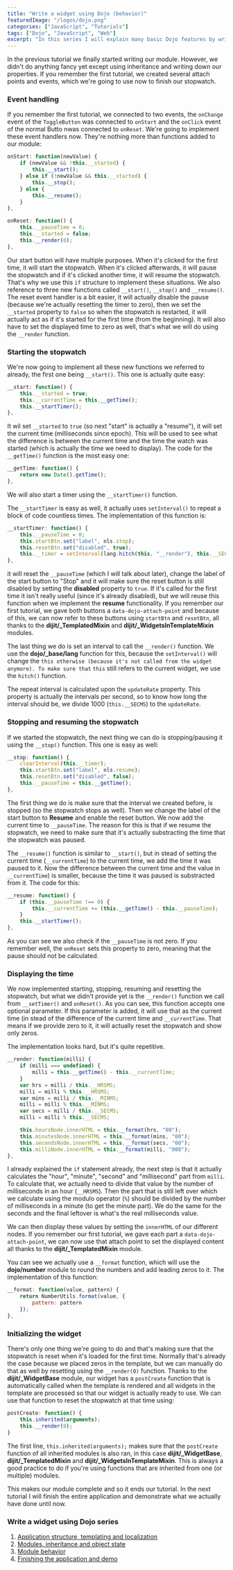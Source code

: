 ```yaml
---
title: "Write a widget using Dojo (behavior)"
featuredImage: "/logos/dojo.png"
categories: ["JavaScript", "Tutorials"]
tags: ["Dojo", "JavaScript", "Web"]
excerpt: "In this series I will explain many basic Dojo features by writing a widget from scratch. Topics handled are internationalization, inheritance, AMD and more."
---
```


In the previous tutorial we finally started writing our module. However, we didn't do anything fancy yet except using inheritance and writing down our properties. If you remember the first tutorial, we created several attach points and events, which we're going to use now to finish our stopwatch.

### Event handling

If you remember the first tutorial, we connected to two events, the `onChange` event of the `ToggleButton` was connected to `onStart` and the `onClick` event of the normal Butto nwas connected to `onReset`. We're going to implement these event handlers now. They're nothing more than functions added to our module:

```javascript
onStart: function(newValue) {
    if (newValue && !this.__started) {
        this.__start();
    } else if (!newValue && this.__started) {
        this.__stop();
    } else {
        this.__resume();
    }
},

onReset: function() {
    this.__pauseTime = 0;
    this.__started = false;
    this.__render(0);
},
```

Our start button will have multiple purposes. When it's clicked for the first time, it will start the stopwatch. When it's clicked afterwards, it will pause the stopwatch and if it's clicked another time, it will resume the stopwatch. That's why we use this `if` structure to implement these situations. We also reference to three new functions called `__start()`, `__stop()` and `__resume()`. The reset event handler is a bit easier, it will actually disable the pause (because we're actually resetting the timer to zero), then we set the `__started` property to `false` so when the stopwatch is restarted, it will actually act as if it's started for the first time (from the beginning). It will also have to set the displayed time to zero as well, that's what we will do using the `__render` function.

### Starting the stopwatch

We're now going to implement all these new functions we referred to already, the first one being `__start()`. This one is actually quite easy:

```javascript
__start: function() {
    this.__started = true;
    this.__currentTime = this.__getTime();
    this.__startTimer();
},
```

It wil set `__started` to `true` (so next "start" is actually a "resume"), it will set the current time (milliseconds since epoch). This will be used to see what the difference is between the current time and the time the watch was started (which is actually the time we need to display). The code for the `__getTime()` function is the most easy one:

```javascript
__getTime: function() {
    return new Date().getTime();
},
```

We will also start a timer using the `__startTimer()` function.

The `__startTimer` is easy as well, it actually uses `setInterval()` to repeat a block of code countless times. The implementation of this function is:

```javascript
__startTimer: function() {
    this.__pauseTime = 0;
    this.startBtn.set("label", nls.stop);
    this.resetBtn.set("disabled", true);
    this.__timer = setInterval(lang.hitch(this, "__render"), this.__SECMS / this.updateRate);           
},
```

it will reset the `__pauseTime` (which I will talk about later), change the label of the start button to "Stop" and it will make sure the reset button is still disabled by setting the **disabled** property to `true`. If it's called for the first time it isn't really useful (since it's already disabled), but we will reuse this function when we implement the **resume** functionality. If you remember our first tutorial, we gave both buttons a `data-dojo-attach-point` and because of this, we can now refer to these buttons using `startBtn` and `resetBtn`, all thanks to the **dijit/\_TemplatedMixin** and **dijit/\_WidgetsInTemplateMixin** modules.

The last thing we do is set an interval to call the `__render()` function. We use the **dojo/\_base/lang** function for this, because the `setInterval()` will change the `this otherwise (because it's not called from the widget anymore). To make sure that` `this` still refers to the current widget, we use the `hitch()` function.

The repeat interval is calculated upon the `updateRate` property. This property is actually the intervals per second, so to know how long the interval should be, we divide 1000 (`this.__SECMS`) to the `updateRate`.

### Stopping and resuming the stopwatch

If we started the stopwatch, the next thing we can do is stopping/pausing it using the `__stop()` function. This one is easy as well:

```javascript
__stop: function() {
    clearInterval(this.__timer);
    this.startBtn.set("label", nls.resume);
    this.resetBtn.set("disabled", false);
    this.__pauseTime = this.__getTime();
},
```

The first thing we do is make sure that the interval we created before, is stopped (so the stopwatch stops as well). Then we change the label of the start button to **Resume** and enable the reset button. We now add the current time to `__pauseTime`. The reason for this is that if we resume the stopwatch, we need to make sure that it's actually substracting the time that the stopwatch was paused.

The `__resume()` function is similar to `__start()`, but in stead of setting the current time (`__currentTime`) to the current time, we add the time it was paused to it. Now the difference between the current time and the value in `__currentTime`) is smaller, because the time it was paused is substracted from it. The code for this:

```javascript
__resume: function() {
    if (this.__pauseTime !== 0) {
        this.__currentTime += (this.__getTime() - this.__pauseTime);
    }
    this.__startTimer();
},
```

As you can see we also check if the `__pauseTime` is not zero. If you remember well, the `onReset` sets this property to zero, meaning that the pause should not be calculated.

### Displaying the time

We now implemented starting, stopping, resuming and resetting the stopwatch, but what we didn't provide yet is the `__render()` function we call from `__setTimer()` and `onReset()`. As you can see, this function accepts one optional parameter. If this parameter is added, it will use that as the current time (in stead of the difference of the current time and `__currentTime`. That means if we provide zero to it, it will actually reset the stopwatch and show only zeros.

The implementation looks hard, but it's quite repetitive.

```javascript
__render: function(milli) {
    if (milli === undefined) {
        milli = this.__getTime() - this.__currentTime;
    }
    var hrs = milli / this.__HRSMS;
    milli = milli % this.__HRSMS;
    var mins = milli / this.__MINMS;
    milli = milli % this.__MINMS;
    var secs = milli / this.__SECMS;
    milli = milli % this.__SECMS;

    this.hoursNode.innerHTML = this.__format(hrs, "00");
    this.minutesNode.innerHTML = this.__format(mins, "00");
    this.secondsNode.innerHTML = this.__format(secs, "00");
    this.milliNode.innerHTML = this.__format(milli, "000");
},
```

I already explained the `if` statement already, the next step is that it actually calculates the "hour", "minute", "second" and "millisecond" part from `milli`. To calculate that, we actually need to divide that value by the number of milliseconds in an hour (`__HRSMS`). Then the part that is still left over which we calculate using the modulo operator (`%`) should be divided by the number of milliseconds in a minute (to get the minute part). We do the same for the seconds and the final leftover is what's the real milliseconds value.

We can then display these values by setting the `innerHTML` of our different nodes. If you remember our first tutorial, we gave each part a `data-dojo-attach-point`, we can now use that attach point to set the displayed content all thanks to the **dijit/\_TemplatedMixin** module.

You can see we actually use a `__format` function, which will use the **dojo/number** module to round the numbers and add leading zeros to it. The implementation of this function:

```javascript
__format: function(value, pattern) {
    return NumberUtils.format(value, {
        pattern: pattern
    });
},
```

### Initializing the widget

There's only one thing we're going to do and that's making sure that the stopwatch is reset when it's loaded for the first time. Normally that's already the case because we placed zeros in the template, but we can manually do that as well by resetting using the `__render(0)` function. Thanks to the **dijit/\_WidgetBase** module, our widget has a `postCreate` function that is automatically called when the template is rendered and all widgets in the template are processed so that our widget is actually ready to use. We can use that function to reset the stopwatch at that time using:

```javascript
postCreate: function() {
    this.inherited(arguments);
    this.__render(0);
}
```

The first line, `this.inherited(arguments);` makes sure that the `postCreate` function of all inherited modules is also ran, in this case **dijit/\_WidgetBase**, **dijit/\_TemplatedMixin** and **dijit/\_WidgetsInTemplateMixin**. This is always a good practice to do if you're using functions that are inherited from one (or multiple) modules.

This makes our module complete and so it ends our tutorial. In the next tutorial I will finish the entire application and demonstrate what we actually have done until now.

### Write a widget using Dojo series

1. [Application structure, templating and localization](/dojo-widget-resources/)
2. [Modules, inheritance and object state](/dojo-widget-inheritance/)
3. [Module behavior](/dojo-widget-behavior/)
4. [Finishing the application and demo](/dojo-widget-demo/)
